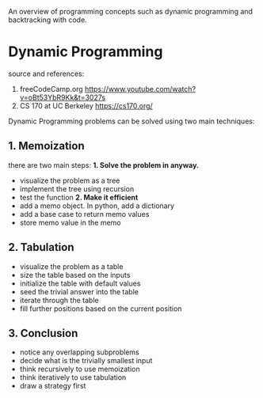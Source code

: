 ﻿An overview of programming concepts such as dynamic programming and backtracking with code.

# Dynamic Programming
source and references:
 1. freeCodeCamp.org https://www.youtube.com/watch?v=oBt53YbR9Kk&t=3027s
 2. CS 170 at UC Berkeley
 https://cs170.org/ 
 
Dynamic Programming problems can be solved using two main techniques:
## 1. Memoization
there are two main steps:
**1. Solve the problem in anyway.**
 - visualize the problem as a tree
 - implement the tree using recursion
 - test the function
**2. Make it efficient**
- add a memo object.  In python, add a dictionary
- add a base case to return memo values
- store memo value in the memo

## 2. Tabulation
- visualize the problem as a table
- size the table based on the inputs
- initialize the table with default values
- seed the trivial answer into the table
- iterate through the table
- fill further positions based on the current position

## 3. Conclusion
- notice any overlapping subproblems
- decide what is the trivially smallest input
- think recursively to use memoization
- think iteratively to use tabulation
- draw a strategy first
 
